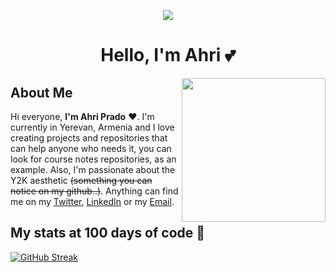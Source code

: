 <p align="center">
<img src="https://user-images.githubusercontent.com/108016103/178161731-f98fe483-9d67-4d18-8400-f32bab646b77.gif">
</p>

<h1 align="center">Hello, I'm Ahri 💕</h1>
<img src="https://user-images.githubusercontent.com/108016103/178162146-f878ff74-18c6-4495-bdd6-6b756758d3a0.gif" height="230em" align="right">
<h2>About Me</h2>

Hi everyone, <b>I'm Ahri Prado</b> ❤️. I'm currently in Yerevan, Armenia and I love creating projects and repositories that can help anyone who needs it, you can look for course notes repositories, as an example. Also, I'm passionate about the Y2K aesthetic <s>(something you can notice on my github..)</s>. Anything can find me on my <a href="twitter.com/ahricodes">Twitter</a>, <a href="https://www.linkedin.com/in/arianne-prado-979a1b244/">LinkedIn</a> or my <a href="mailto:yurbashian@gmail.com?subject=Hello%20Ahri!&body=Hello%20Ahri%2C%20I%20saw%20your%20github%20page...">Email</a>.

## My stats at 100 days of code 🦊
[![GitHub Streak](http://github-readme-streak-stats.herokuapp.com?user=ahristudies&theme=omni)](https://git.io/streak-stats)


